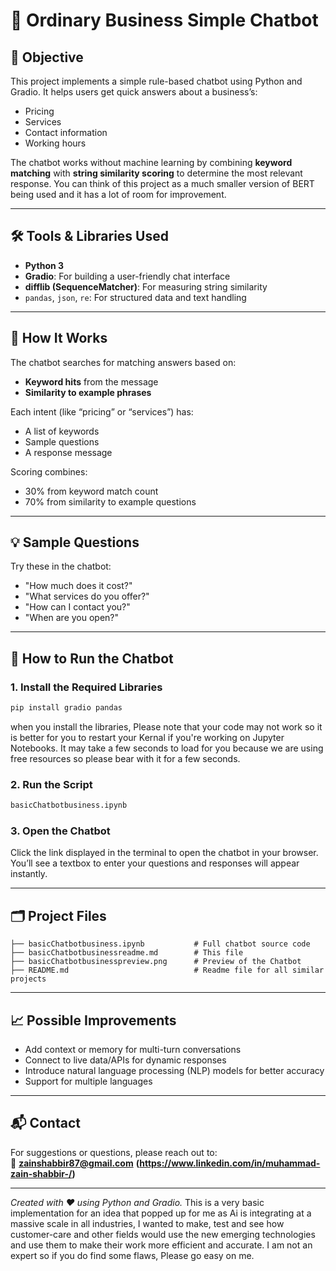 # 💬 Ordinary Business Simple Chatbot 

## 📌 Objective
This project implements a simple rule-based chatbot using Python and Gradio. It helps users get quick answers about a business’s:
- Pricing
- Services
- Contact information
- Working hours

The chatbot works without machine learning by combining **keyword matching** with **string similarity scoring** to determine the most relevant response.
You can think of this project as a much smaller version of BERT being used and it has a lot of room for improvement.

---

## 🛠️ Tools & Libraries Used
- **Python 3**
- **Gradio**: For building a user-friendly chat interface
- **difflib (SequenceMatcher)**: For measuring string similarity
- `pandas`, `json`, `re`: For structured data and text handling

---

## 🧠 How It Works
The chatbot searches for matching answers based on:
- **Keyword hits** from the message
- **Similarity to example phrases**

Each intent (like “pricing” or “services”) has:
- A list of keywords
- Sample questions
- A response message

Scoring combines:
- 30% from keyword match count
- 70% from similarity to example questions

---

## 💡 Sample Questions
Try these in the chatbot:
- "How much does it cost?"
- "What services do you offer?"
- "How can I contact you?"
- "When are you open?"

---

## 🚀 How to Run the Chatbot

### 1. Install the Required Libraries
```bash
pip install gradio pandas
```
when you install the libraries, Please note that your code may not work so it is better for you to restart your Kernal if you're working on Jupyter Notebooks. 
It may take a few seconds to load for you because we are using free resources so please bear with it for a few seconds. 

### 2. Run the Script
```bash
basicChatbotbusiness.ipynb 
```

### 3. Open the Chatbot
Click the link displayed in the terminal to open the chatbot in your browser.  
You’ll see a textbox to enter your questions and responses will appear instantly.

---

## 🗂️ Project Files
```
├── basicChatbotbusiness.ipynb           # Full chatbot source code
├── basicChatbotbusinessreadme.md        # This file
├── basicChatbotbusinesspreview.png      # Preview of the Chatbot
├── README.md                            # Readme file for all similar projects

```

---

## 📈 Possible Improvements
- Add context or memory for multi-turn conversations
- Connect to live data/APIs for dynamic responses
- Introduce natural language processing (NLP) models for better accuracy
- Support for multiple languages

---

## 📬 Contact
For suggestions or questions, please reach out to:  
📧 **zainshabbir87@gmail.com**
   **(https://www.linkedin.com/in/muhammad-zain-shabbir-/)**

---

*Created with ❤️ using Python and Gradio.*
This is a very basic implementation for an idea that popped up for me as Ai is integrating at a massive scale in all industries, I wanted to make, test and see how customer-care and other fields would use the new emerging technologies and use them to make their work more efficient and accurate. I am not an expert so if you do find some flaws, Please go easy on me.
